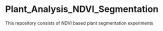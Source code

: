 # Plant_Analysis_NDVI_Segmentation
This repository consists of NDVI based plant segmentation experiments
